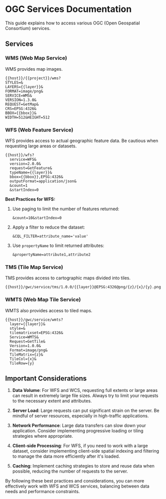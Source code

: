 # OGC Services Documentation

This guide explains how to access various OGC (Open Geospatial Consortium) services.

## Services

### WMS (Web Map Service)

WMS provides map images.


```
{{host}}/{{project}}/wms?
STYLES=&
LAYERS={{layer}}&
FORMAT=image/png&
SERVICE=WMS&
VERSION=1.3.0&
REQUEST=GetMap&
CRS=EPSG:4326&
BBOX={{bbox}}&
WIDTH=512&HEIGHT=512

```

### WFS (Web Feature Service)

WFS provides access to actual geographic feature data. Be cautious when requesting large areas or datasets.

```
{{host}}/wfs?
  service=WFS&
  version=2.0.0&
  request=GetFeature&
  typeName={{layer}}&
  bbox={{bbox}},EPSG:4326&
  outputFormat=application/json&
  &count=1
  &startIndex=0
```

**Best Practices for WFS:**

1. Use paging to limit the number of features returned:
    ```
    &count=10&startIndex=0
    ```
2. Apply a filter to reduce the dataset:
    ```
    &CQL_FILTER=attribute_name='value'
    ```
3. Use `propertyName` to limit returned attributes:
    ```
    &propertyName=attribute1,attribute2
    ```

### TMS (Tile Map Service)

TMS provides access to cartographic maps divided into tiles.

```
{{host}}/gwc/service/tms/1.0.0/{{layer}}@EPSG:4326@png/{z}/{x}/{y}.png
```

### WMTS (Web Map Tile Service)

WMTS also provides access to tiled maps.

```
{{host}}/gwc/service/wmts?
  layer={{layer}}&
  style=&
  tilematrixset=EPSG:4326&
  Service=WMTS&
  Request=GetTile&
  Version=1.0.0&
  Format=image/png&
  TileMatrix={z}&
  TileCol={x}&
  TileRow={y}
```

## Important Considerations

1. **Data Volume**: For WFS and WCS, requesting full extents or large areas can result in extremely large file sizes. Always try to limit your requests to the necessary extent and attributes.

2. **Server Load**: Large requests can put significant strain on the server. Be mindful of server resources, especially in high-traffic applications.

3. **Network Performance**: Large data transfers can slow down your application. Consider implementing progressive loading or tiling strategies where appropriate.

4. **Client-side Processing**: For WFS, if you need to work with a large dataset, consider implementing client-side spatial indexing and filtering to manage the data more efficiently after it's loaded.

5. **Caching**: Implement caching strategies to store and reuse data when possible, reducing the number of requests to the server.

By following these best practices and considerations, you can more effectively work with WFS and WCS services, balancing between data needs and performance constraints.
